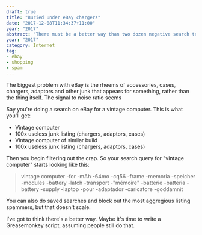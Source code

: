 ```yaml
---
draft: true
title: "Buried under eBay chargers"
date: "2017-12-08T11:34:37+11:00"
year: "2017"
abstract: "There must be a better way than two dozen negative search terms!"
year: "2017"
category: Internet
tag:
- ebay
- shopping
- spam
---
```

The biggest problem with eBay is the rheems of accessories, cases, chargers, adaptors and other junk that appears for something, rather than the thing itself. The signal to noise ratio seems

Say you're doing a search on eBay for a vintage computer. This is what you'll get:

* Vintage computer
* 100x useless junk listing (chargers, adaptors, cases)
* Vintage computer of similar build
* 100x useless junk listing (chargers, adaptors, cases)

Then you begin filtering out the crap. So your search query for "vintage computer" starts looking like this:

> vintage computer -for -mAh -64mo -cq56 -frame -memoria -speicher -modules -battery -latch -transport -"mémoire" -batterie -batteria -battery -supply -laptop -pour -adaptador -caricatore -goddamnit

You can also do saved searches and block out the most aggregious listing spammers, but that doesn't scale. 

I've got to think there's a better way. Maybe it's time to write a Greasemonkey script, assuming people still do that.

